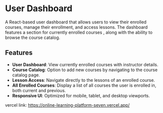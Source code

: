 # User Dashboard

A React-based user dashboard that allows users to view their enrolled courses, manage their enrollment, and access lessons. The dashboard features a section for currently enrolled courses , along with the ability to browse the course catalog.

## Features

- **User Dashboard**: View currently enrolled courses with instructor details.
- **Course Catalog**: Option to add new courses by navigating to the course catalog page.
- **Lesson Access**: Navigate directly to the lessons of an enrolled course.
- **All Enrolled Courses**: Display a list of all courses the user is enrolled in, both current and previous.
- **Responsive UI**: Optimized for mobile, tablet, and desktop viewports.
  
vercel link: https://online-learning-platform-seven.vercel.app/
